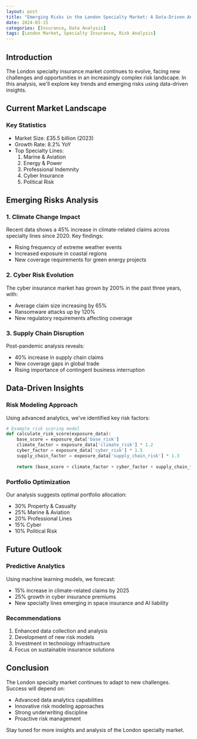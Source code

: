 ```yaml
---
layout: post
title: "Emerging Risks in the London Specialty Market: A Data-Driven Analysis"
date: 2024-03-15
categories: [Insurance, Data Analysis]
tags: [London Market, Specialty Insurance, Risk Analysis]
---
```


## Introduction
The London specialty insurance market continues to evolve, facing new challenges and opportunities in an increasingly complex risk landscape. In this analysis, we'll explore key trends and emerging risks using data-driven insights.

## Current Market Landscape

### Key Statistics
- Market Size: £35.5 billion (2023)
- Growth Rate: 8.2% YoY
- Top Specialty Lines:
  1. Marine & Aviation
  2. Energy & Power
  3. Professional Indemnity
  4. Cyber Insurance
  5. Political Risk

## Emerging Risks Analysis

### 1. Climate Change Impact
Recent data shows a 45% increase in climate-related claims across specialty lines since 2020. Key findings:
- Rising frequency of extreme weather events
- Increased exposure in coastal regions
- New coverage requirements for green energy projects

### 2. Cyber Risk Evolution
The cyber insurance market has grown by 200% in the past three years, with:
- Average claim size increasing by 65%
- Ransomware attacks up by 120%
- New regulatory requirements affecting coverage

### 3. Supply Chain Disruption
Post-pandemic analysis reveals:
- 40% increase in supply chain claims
- New coverage gaps in global trade
- Rising importance of contingent business interruption

## Data-Driven Insights

### Risk Modeling Approach
Using advanced analytics, we've identified key risk factors:
```python
# Example risk scoring model
def calculate_risk_score(exposure_data):
    base_score = exposure_data['base_risk']
    climate_factor = exposure_data['climate_risk'] * 1.2
    cyber_factor = exposure_data['cyber_risk'] * 1.5
    supply_chain_factor = exposure_data['supply_chain_risk'] * 1.3
    
    return (base_score + climate_factor + cyber_factor + supply_chain_factor) / 4
```

### Portfolio Optimization
Our analysis suggests optimal portfolio allocation:
- 30% Property & Casualty
- 25% Marine & Aviation
- 20% Professional Lines
- 15% Cyber
- 10% Political Risk

## Future Outlook

### Predictive Analytics
Using machine learning models, we forecast:
- 15% increase in climate-related claims by 2025
- 25% growth in cyber insurance premiums
- New specialty lines emerging in space insurance and AI liability

### Recommendations
1. Enhanced data collection and analysis
2. Development of new risk models
3. Investment in technology infrastructure
4. Focus on sustainable insurance solutions

## Conclusion
The London specialty market continues to adapt to new challenges. Success will depend on:
- Advanced data analytics capabilities
- Innovative risk modeling approaches
- Strong underwriting discipline
- Proactive risk management

Stay tuned for more insights and analysis of the London specialty market. 